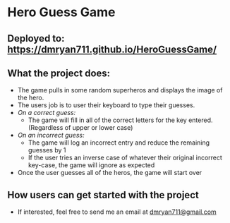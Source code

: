 # Hero Guess Game
## Deployed to: https://dmryan711.github.io/HeroGuessGame/
## What the project does:
* The game pulls in some random superheros and displays the image of the hero. 
* The users job is to user their keyboard to type their guesses.
* *On a correct guess:*
  * The game will fill in all of the correct letters for the key entered. (Regardless of upper or lower case)
* *On an incorrect guess:*
  * The game will log an incorrect entry and reduce the remaining guesses by 1
  * If the user tries an inverse case of whatever their original incorrect key-case, the game will ignore as expected
* Once the user guesses all of the heros, the game will start over  

## How users can get started with the project
* If interested, feel free to send me an email at dmryan711@gmail.com

